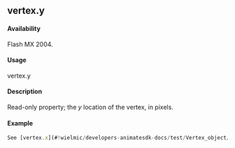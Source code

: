## vertex.y

#### Availability

Flash MX 2004.

#### Usage

vertex.y

#### Description

Read-only property; the *y* location of the vertex, in pixels.

#### Example

```javascript
See [vertex.x](#!wielmic/developers-animatesdk-docs/test/Vertex_object/vertex2.md).

```